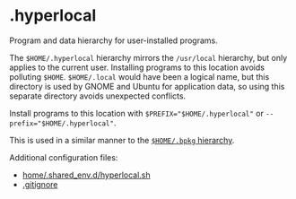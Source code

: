 # .hyperlocal

Program and data hierarchy for user-installed programs.

The `$HOME/.hyperlocal` hierarchy mirrors the `/usr/local` hierarchy, but
only applies to the current user. Installing programs to this location
avoids polluting `$HOME`. `$HOME/.local` would have been a logical
name, but this directory is used by GNOME and Ubuntu for application
data, so using this separate directory avoids unexpected conflicts.

Install programs to this location with `$PREFIX="$HOME/.hyperlocal"` or
`--prefix="$HOME/.hyperlocal"`.

This is used in a similar manner to the [`$HOME/.bpkg` hierarchy](../.bpkg).

Additional configuration files:
- [home/.shared_env.d/hyperlocal.sh](../.shared_env.d/hyperlocal.sh)
- [.gitignore](../../.gitignore)
